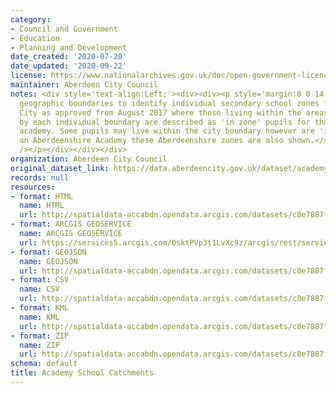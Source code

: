 ```yaml
---
category:
- Council and Government
- Education
- Planning and Development
date_created: '2020-07-20'
date_updated: '2020-09-22'
license: https://www.nationalarchives.gov.uk/doc/open-government-licence/version/3/
maintainer: Aberdeen City Council
notes: <div style='text-align:Left;'><div><div><p style='margin:0 0 14 0;'><span><span>Defined
  geographic boundaries to identify individual secondary school zones for Aberdeen
  City as approved from August 2017 where those living within the areas delineated
  by each individual boundary are described as 'in zone' pupils for that particular
  academy. Some pupils may live within the city boundary however are 'in zone' for
  an Aberdeenshire Academy these Aberdeenshire zones are also shown.</span></span></p><p><span
  /></p></div></div></div>
organization: Aberdeen City Council
original_dataset_link: https://data.aberdeencity.gov.uk/dataset/academy-school-catchments1
records: null
resources:
- format: HTML
  name: HTML
  url: http://spatialdata-accabdn.opendata.arcgis.com/datasets/c8e7887f4519434b8564a608754002cb_0
- format: ARCGIS GEOSERVICE
  name: ARCGIS GEOSERVICE
  url: https://services5.arcgis.com/0sktPVp3t1LvXc9z/arcgis/rest/services/Academy_School_Catchments/FeatureServer/0
- format: GEOJSON
  name: GEOJSON
  url: http://spatialdata-accabdn.opendata.arcgis.com/datasets/c8e7887f4519434b8564a608754002cb_0.geojson?outSR={"latestWkid":27700,"wkid":27700}
- format: CSV
  name: CSV
  url: http://spatialdata-accabdn.opendata.arcgis.com/datasets/c8e7887f4519434b8564a608754002cb_0.csv?outSR={"latestWkid":27700,"wkid":27700}
- format: KML
  name: KML
  url: http://spatialdata-accabdn.opendata.arcgis.com/datasets/c8e7887f4519434b8564a608754002cb_0.kml?outSR={"latestWkid":27700,"wkid":27700}
- format: ZIP
  name: ZIP
  url: http://spatialdata-accabdn.opendata.arcgis.com/datasets/c8e7887f4519434b8564a608754002cb_0.zip?outSR={"latestWkid":27700,"wkid":27700}
schema: default
title: Academy School Catchments
---
```

